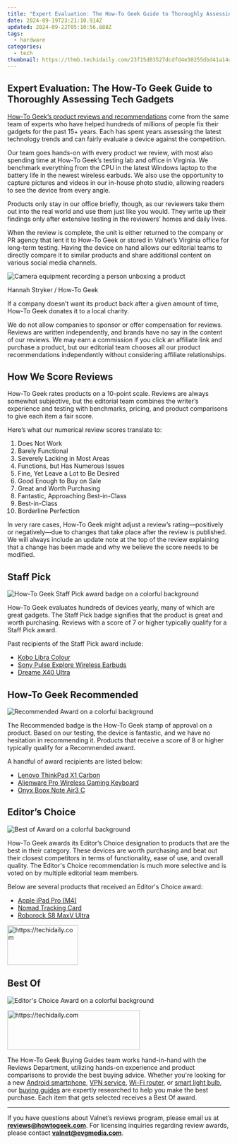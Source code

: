 ```yaml
---
title: "Expert Evaluation: The How-To Geek Guide to Thoroughly Assessing Tech Gadgets"
date: 2024-09-19T23:21:10.914Z
updated: 2024-09-22T05:10:56.888Z
tags:
  - hardware
categories:
  - tech
thumbnail: https://thmb.techidaily.com/23f15d03527dcdfd4e30255dbd41a14d668e3faafe915e31c07d32bad6007903.png
---
```


## Expert Evaluation: The How-To Geek Guide to Thoroughly Assessing Tech Gadgets

[How-To Geek’s product reviews and recommendations](https://youtube-videos.techidaily.com/how-to-transform-smartphone-capabilities-into-a-professional-yt-channel/) come from the same team of experts who have helped hundreds of millions of people fix their gadgets for the past 15+ years. Each has spent years assessing the latest technology trends and can fairly evaluate a device against the competition.

 Our team goes hands-on with every product we review, with most also spending time at How-To Geek’s testing lab and office in Virginia. We benchmark everything from the CPU in the latest Windows laptop to the battery life in the newest wireless earbuds. We also use the opportunity to capture pictures and videos in our in-house photo studio, allowing readers to see the device from every angle.

 Products only stay in our office briefly, though, as our reviewers take them out into the real world and use them just like you would. They write up their findings only after extensive testing in the reviewers’ homes and daily lives.

 When the review is complete, the unit is either returned to the company or PR agency that lent it to How-To Geek or stored in Valnet’s Virginia office for long-term testing. Having the device on hand allows our editorial teams to directly compare it to similar products and share additional content on various social media channels.

![Camera equipment recording a person unboxing a product](https://static1.howtogeekimages.com/wordpress/wp-content/uploads/wm/2024/06/camera-equipment-recording-a-person-unboxing-a-product.jpg) 

Hannah Stryker / How-To Geek

 If a company doesn’t want its product back after a given amount of time, How-To Geek donates it to a local charity.

 We do not allow companies to sponsor or offer compensation for reviews. Reviews are written independently, and brands have no say in the content of our reviews. We may earn a commission if you click an affiliate link and purchase a product, but our editorial team chooses all our product recommendations independently without considering affiliate relationships.

##  How We Score Reviews

 How-To Geek rates products on a 10-point scale. Reviews are always somewhat subjective, but the editorial team combines the writer’s experience and testing with benchmarks, pricing, and product comparisons to give each item a fair score.

 Here’s what our numerical review scores translate to:

1. Does Not Work
2. Barely Functional
3. Severely Lacking in Most Areas
4. Functions, but Has Numerous Issues
5. Fine, Yet Leave a Lot to Be Desired
6. Good Enough to Buy on Sale
7. Great and Worth Purchasing
8. Fantastic, Approaching Best-in-Class
9. Best-in-Class
10. Borderline Perfection

 In very rare cases, How-To Geek might adjust a review’s rating—positively or negatively—due to changes that take place after the review is published. We will always include an update note at the top of the review explaining that a change has been made and why we believe the score needs to be modified.

##  Staff Pick

![How-To Geek Staff Pick award badge on a colorful background](https://static1.howtogeekimages.com/wordpress/wp-content/uploads/2024/07/how-to-geek-staff-pick-badge-on-a-colorful-background.jpg) 

 How-To Geek evaluates hundreds of devices yearly, many of which are great gadgets. The Staff Pick badge signifies that the product is great and worth purchasing. Reviews with a score of 7 or higher typically qualify for a Staff Pick award.

 Past recipients of the Staff Pick award include:

* [Kobo Libra Colour](https://fox-boxes.techidaily.com/updated-in-2024-full-dissection-gopro-silver-hero4-model-insight/)
* [Sony Pulse Explore Wireless Earbuds](https://youtube-data.techidaily.com/approved-dissecting-youtube-policies-and-creative-commons-licensing-dichotomy/)
* [Dreame X40 Ultra](https://win-howtos.techidaily.com/diagnose-and-repair-igfxem-problems-for-improved-system-performance/)

##  How-To Geek Recommended

![Recommended Award on a colorful background](https://static1.howtogeekimages.com/wordpress/wp-content/uploads/2024/06/recommended-award-on-a-colorful-background.jpg) 

 The Recommended badge is the How-To Geek stamp of approval on a product. Based on our testing, the device is fantastic, and we have no hesitation in recommending it. Products that receive a score of 8 or higher typically qualify for a Recommended award.

 A handful of award recipients are listed below:

* [Lenovo ThinkPad X1 Carbon](https://techidaily.com/unlock-a-disable-iphone-11-pro-using-icloud-website-by-drfone-ios-unlock-ios-unlock/)
* [Alienware Pro Wireless Gaming Keyboard](https://extra-tips.techidaily.com/a-step-further-in-animation-innovative-techniques-using-movie-maker/)
* [Onyx Boox Note Air3 C](https://windows11.techidaily.com/1719306890834-key-collectors-rejoice-get-the-perfect-pair-of-keys-and-essential-windows-11-612lifetime/)

##  Editor’s Choice

![Best of Award on a colorful background](https://static1.howtogeekimages.com/wordpress/wp-content/uploads/2024/06/best-of-award-on-a-colorful-background.jpg) 

 How-To Geek awards its Editor’s Choice designation to products that are the best in their category. These devices are worth purchasing and beat out their closest competitors in terms of functionality, ease of use, and overall quality. The Editor's Choice recommendation is much more selective and is voted on by multiple editorial team members.

 Below are several products that received an Editor's Choice award:

* [Apple iPad Pro (M4)](https://easy-unlock-android.techidaily.com/in-2024-full-tutorial-to-bypass-your-oneplus-ace-2v-face-lock-by-drfone-android/)
* [Nomad Tracking Card](https://youtube-videos.techidaily.com/2024-approved-captivate-crowds-mastering-hashtag-use-in-high-traffic-short-videos/)
* [Roborock S8 MaxV Ultra](https://instagram-video-files.techidaily.com/2024-approved-drive-engagement-with-instagram-top-10-video-marketing-ideas-unveiled/)

<!-- affiliate ads begin -->
<a href="https://malaysia-healthcare-travel-council.pxf.io/c/5597632/1576477/17382" target="_top" id="1576477">
  <img src="//a.impactradius-go.com/display-ad/17382-1576477" border="0" alt="https://techidaily.com" width="160" height="90"/>
</a>
<img height="0" width="0" src="https://malaysia-healthcare-travel-council.pxf.io/i/5597632/1576477/17382" style="position:absolute;visibility:hidden;" border="0" />
<!-- affiliate ads end -->

##  Best Of

![Editor's Choice Award on a colorful background](https://static1.howtogeekimages.com/wordpress/wp-content/uploads/2024/06/editor-s-choice-award-on-a-colorful-background.jpg) 

<!-- affiliate ads begin -->
<a href="https://aligracehair.sjv.io/c/5597632/1938716/19272" target="_top" id="1938716">
  <img src="//a.impactradius-go.com/display-ad/19272-1938716" border="0" alt="https://techidaily.com" width="300" height="90"/>
</a>
<img height="0" width="0" src="https://aligracehair.sjv.io/i/5597632/1938716/19272" style="position:absolute;visibility:hidden;" border="0" />
<!-- affiliate ads end -->

 The How-To Geek Buying Guides team works hand-in-hand with the Reviews Department, utilizing hands-on experience and product comparisons to provide the best buying advice. Whether you're looking for a new [Android smartphone](https://twitter-videos.techidaily.com/hot-takes-highlight-twitters-trending-topics-for-2024/), [VPN service](https://some-techniques.techidaily.com/updated-ffmpeg-audioscape-maintaining-original-audio-formats/), [Wi-Fi router](https://facebook-video-share.techidaily.com/updated-discovering-the-ultimate-10-free-youtube-artist-collaborators-for-2024/), or [smart light bulb](https://tiktok-video-files.techidaily.com/new-achieve-creative-excellence-on-tiktok-with-easy-border-swapping-strategies-for-2024/), our [buying guides](https://howto.techidaily.com/fix-the-error-of-unfortunately-the-processcomandroidphone-has-stopped-on-vivo-y100-5g-drfone-by-drfone-fix-android-problems-fix-android-problems/) are expertly researched to help you make the best purchase. Each item that gets selected receives a Best Of award.

---

 If you have questions about Valnet’s reviews program, please email us at [**reviews@howtogeek.com**](https://extra-guidance.techidaily.com/pearl-like-pixels-tips-for-perfect-underwater-footage-with-gopro-for-2024/). For licensing inquiries regarding review awards, please contact [**valnet@evgmedia.com**](https://facebook-record-videos.techidaily.com/new-in-2024-chortle-chamber-ideas-for-7-amusing-online-sessions/).

<ins class="adsbygoogle"
     style="display:block"
     data-ad-format="autorelaxed"
     data-ad-client="ca-pub-7571918770474297"
     data-ad-slot="1223367746"></ins>

<ins class="adsbygoogle"
     style="display:block"
     data-ad-client="ca-pub-7571918770474297"
     data-ad-slot="8358498916"
     data-ad-format="auto"
     data-full-width-responsive="true"></ins>



